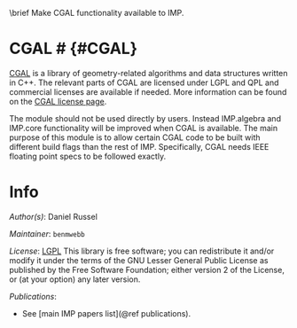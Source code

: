 \brief Make CGAL functionality available to IMP.

# CGAL # {#CGAL}

[CGAL](http://www.cgal.org) is a library of geometry-related
algorithms and data structures written in C++. The relevant parts of
CGAL are licensed under LGPL and QPL and commercial licenses are
available if needed. More information can be found on the
[CGAL license page](http://www.cgal.org/license.html).

The module should not be used directly by users. Instead IMP.algebra and IMP.core functionality will be improved when CGAL is available. The main purpose of this module is to allow certain CGAL code to be built with different build flags than the rest of IMP. Specifically, CGAL needs IEEE floating point specs to be followed exactly.

# Info

_Author(s)_: Daniel Russel

_Maintainer_: `benmwebb`

_License_: [LGPL](http://www.gnu.org/licenses/old-licenses/lgpl-2.1.html)
This library is free software; you can redistribute it and/or
modify it under the terms of the GNU Lesser General Public
License as published by the Free Software Foundation; either
version 2 of the License, or (at your option) any later version.

_Publications_:
 - See [main IMP papers list](@ref publications).
